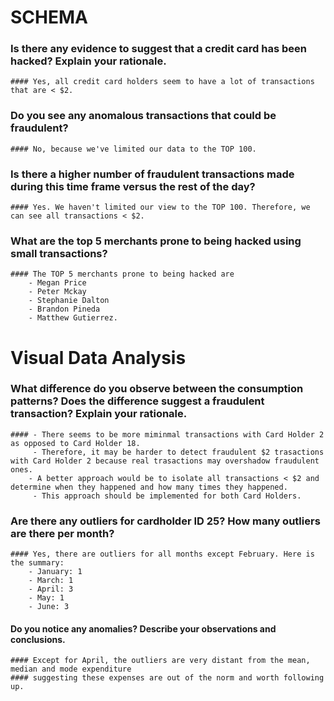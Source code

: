 # SCHEMA

### Is there any evidence to suggest that a credit card has been hacked? Explain your rationale.
	#### Yes, all credit card holders seem to have a lot of transactions that are < $2.  


### Do you see any anomalous transactions that could be fraudulent?
	#### No, because we've limited our data to the TOP 100.

### Is there a higher number of fraudulent transactions made during this time frame versus the rest of the day?
	#### Yes. We haven't limited our view to the TOP 100. Therefore, we can see all transactions < $2.

### What are the top 5 merchants prone to being hacked using small transactions?
	#### The TOP 5 merchants prone to being hacked are 
		- Megan Price
		- Peter Mckay
		- Stephanie Dalton
		- Brandon Pineda
 		- Matthew Gutierrez. 



# Visual Data Analysis

### What difference do you observe between the consumption patterns? Does the difference suggest a fraudulent transaction? Explain your rationale.

	#### - There seems to be more miminmal transactions with Card Holder 2 as opposed to Card Holder 18.
    	 - Therefore, it may be harder to detect fraudulent $2 trasactions with Card Holder 2 because real trasactions may overshadow fraudulent ones.
     	- A better approach would be to isolate all transactions < $2 and determine when they happened and how many times they happened.
    	 - This approach should be implemented for both Card Holders.


### Are there any outliers for cardholder ID 25? How many outliers are there per month?

	#### Yes, there are outliers for all months except February. Here is the summary:
		- January: 1
		- March: 1
		- April: 3
		- May: 1
		- June: 3


#### Do you notice any anomalies? Describe your observations and conclusions.

	#### Except for April, the outliers are very distant from the mean, median and mode expenditure 
	#### suggesting these expenses are out of the norm and worth following up.

